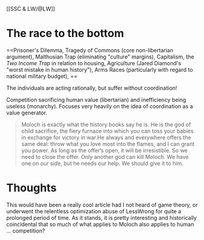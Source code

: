 [[SSC & LW/@LW]]

# The race to the bottom
==Prisoner's Dilemma, Tragedy of Commons (core non-libertarian argument), Malthusian Trap (eliminating "culture" margins), Capitalism, the *Two Income Trap* in relation to housing, Agriculture (Jared Diamond's "worst mistake in human history"), Arms Races (particularly with regard to national military budget), ==

The individuals are acting rationally, but suffer without coordination!

Competition sacrificing human value (libertarian) and inefficiency being useless (monarchy). Focuses very heavily on the idea of coordination as a value generator.
 
 >Moloch is exactly what the history books say he is. He is the god of child sacrifice, the fiery furnace into which you can toss your babies in exchange for victory in war.He always and everywhere offers the same deal: throw what you love most into the flames, and I can grant you power. As long as the offer’s open, it will be irresistible. So we need to close the offer. Only another god can kill Moloch. We have one on our side, but he needs our help. We should give it to him.

# Thoughts
This would have been a really cool article had I not heard of game theory, or underwent the relentless optimization abuse of LessWrong for quite a prolonged period of time. As it stands, it is pretty interesting and historically coincidental that so much of what applies to Moloch also applies to human ... competition? 